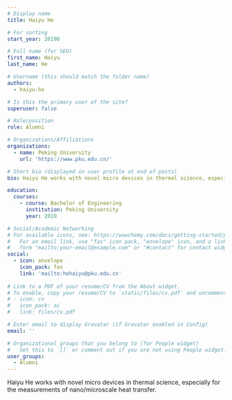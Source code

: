 ```yaml
---
# Display name
title: Haiyu He

# For sorting
start_year: 20190

# Full name (for SEO)
first_name: Haiyu
last_name: He

# Username (this should match the folder name)
authors:
  - haiyu-he

# Is this the primary user of the site?
superuser: false

# Role/position
role: Alumni

# Organizations/Affiliations
organizations:
  - name: Peking University
    url: 'https://www.pku.edu.cn/'

# Short bio (displayed in user profile at end of posts)
bio: Haiyu He works with novel micro devices in thermal science, especially for the measurements of nano/microscale heat transfer.

education:
  courses:
    - course: Bachelor of Engineering
      institution: Peking University
      year: 2019

# Social/Academic Networking
# For available icons, see: https://wowchemy.com/docs/getting-started/page-builder/#icons
#   For an email link, use "fas" icon pack, "envelope" icon, and a link in the
#   form "mailto:your-email@example.com" or "#contact" for contact widget.
social:
  - icon: envelope
    icon_pack: fas
    link: 'mailto:hehaiyu@pku.edu.cn'
  
# Link to a PDF of your resume/CV from the About widget.
# To enable, copy your resume/CV to `static/files/cv.pdf` and uncomment the lines below.
# - icon: cv
#   icon_pack: ai
#   link: files/cv.pdf

# Enter email to display Gravatar (if Gravatar enabled in Config)
email: ''

# Organizational groups that you belong to (for People widget)
#   Set this to `[]` or comment out if you are not using People widget.
user_groups:
  - Alumni
---
```


Haiyu He works with novel micro devices in thermal science, especially for the measurements of nano/microscale heat transfer.
